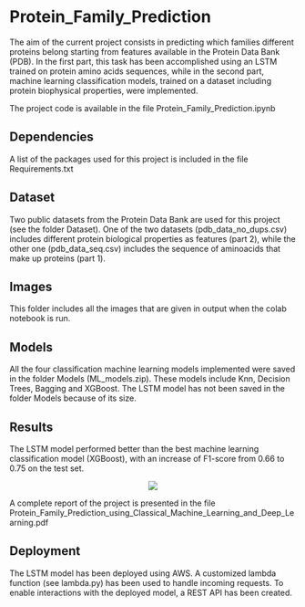 # Protein_Family_Prediction
The aim of the current project consists in predicting which families different proteins belong starting from features available in the Protein Data Bank (PDB). In the first part, this task has been accomplished using an LSTM trained on protein amino acids sequences, while in the second part, machine learning classification models, trained on a dataset including protein biophysical properties, were implemented. 

The project code is available in the file Protein_Family_Prediction.ipynb

## Dependencies
A list of the packages used for this project is included in the file Requirements.txt

## Dataset
Two public datasets from the Protein Data Bank are used for this project (see the folder Dataset). One of the two datasets (pdb_data_no_dups.csv) includes different protein biological properties as features (part 2), while the other one (pdb_data_seq.csv) includes the sequence of aminoacids that make up proteins (part 1).

## Images
This folder includes all the images that are given in output when the colab notebook is run. 

## Models
All the four classification machine learning models implemented were saved in the folder Models (ML_models.zip). These models include Knn, Decision Trees, Bagging and XGBoost. The LSTM model has not been saved in the folder Models because of its size. 

## Results 
The LSTM model performed better than the best machine learning classification model (XGBoost), with an increase of F1-score from 0.66 to 0.75 on the test set.

<p align="center">
  <img src=https://user-images.githubusercontent.com/98240588/209311410-da40a208-49ba-43b2-a741-c897dc3a183c.png>
</p>

A complete report of the project is presented in the file Protein_Family_Prediction_using_Classical_Machine_Learning_and_Deep_Learning.pdf

## Deployment
The LSTM model has been deployed using AWS. A customized lambda function (see lambda.py) has been used to handle incoming requests. To enable interactions with the deployed model, a REST API has been created.
